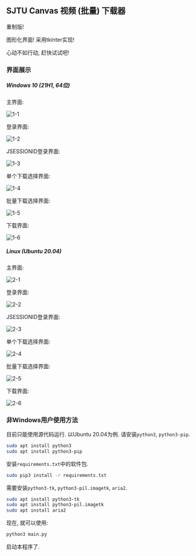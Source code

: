 ## SJTU Canvas 视频 (批量) 下载器

重制版!

图形化界面! 采用tkinter实现!

心动不如行动, 赶快试试吧!

### 界面展示

##### Windows 10 (21H1, 64位)

主界面:

![1-1](README.assets/1-1.png)

登录界面:

![1-2](README.assets/1-2.png)

JSESSIONID登录界面:

![1-3](README.assets/1-3.png)

单个下载选择界面:

![1-4](README.assets/1-4.png)

批量下载选择界面:

![1-5](README.assets/1-5.png)

下载界面:

![1-6](README.assets/1-6.png)

##### Linux (Ubuntu 20.04)

主界面:

![2-1](README.assets/2-1.png)

登录界面:

![2-2](README.assets/2-2.png)

JSESSIONID登录界面:

![2-3](README.assets/2-3.png)

单个下载选择界面:

![2-4](README.assets/2-4.png)

批量下载选择界面:

![2-5](README.assets/2-5.png)

下载界面:

![2-6](README.assets/2-6.png)

### 非Windows用户使用方法

目前只能使用源代码运行. 以Ubuntu 20.04为例. 请安装`python3`, `python3-pip`.

```sh
sudo apt install python3
sudo apt install python3-pip
```

安装`requirements.txt`中的软件包.

```sh
sudo pip3 install -r requirements.txt
```

需要安装`python3-tk`, `python3-pil.imagetk`, `aria2`.

```sh
sudo apt install python3-tk
sudo apt install python3-pil.imagetk
sudo apt install aria2
```

现在, 就可以使用:

```sh
python3 main.py
```

启动本程序了.

